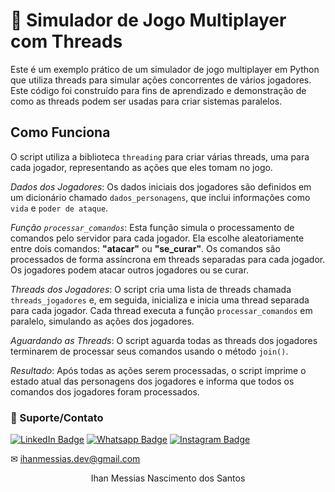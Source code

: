 # 🤖 Simulador de Jogo Multiplayer com Threads
Este é um exemplo prático de um simulador de jogo multiplayer em Python que utiliza threads para simular ações concorrentes de vários jogadores. Este código foi construído para fins de aprendizado e demonstração de como as threads podem ser usadas para criar sistemas paralelos.

## Como Funciona
O script utiliza a biblioteca `threading` para criar várias threads, uma para cada jogador, representando as ações que eles tomam no jogo.

*Dados dos Jogadores*: Os dados iniciais dos jogadores são definidos em um dicionário chamado `dados_personagens`, que inclui informações como `vida`  e `poder de ataque`.

*Função `processar_comandos`*: Esta função simula o processamento de comandos pelo servidor para cada jogador. Ela escolhe aleatoriamente entre dois comandos: **"atacar"** ou **"se_curar"**. Os comandos são processados de forma assíncrona em threads separadas para cada jogador. Os jogadores podem atacar outros jogadores ou se curar.

*Threads dos Jogadores*: O script cria uma lista de threads chamada `threads_jogadores` e, em seguida, inicializa e inicia uma thread separada para cada jogador. Cada thread executa a função `processar_comandos` em paralelo, simulando as ações dos jogadores.

*Aguardando as Threads*: O script aguarda todas as threads dos jogadores terminarem de processar seus comandos usando o método `join()`.

*Resultado*: Após todas as ações serem processadas, o script imprime o estado atual das personagens dos jogadores e informa que todos os comandos dos jogadores foram processados.

### 🤝 Suporte/Contato

[![LinkedIn Badge](https://img.shields.io/static/v1?style=for-the-badge&message=LinkedIn&color=0A66C2&logo=LinkedIn&logoColor=FFFFFF&label=)](https://www.linkedin.com/in/ihanmessias/)
[![Whatsapp Badge](https://img.shields.io/badge/WhatsApp-25D366?style=for-the-badge&logo=whatsapp&logoColor=white)](https://wa.me/61996487935)
[![Instagram Badge](https://img.shields.io/badge/Instagram-E4405F?style=for-the-badge&logo=instagram&logoColor=white)](https://www.instagram.com/devlinuxtv/)

✉ ihanmessias.dev@gmail.com

<p align="center">Ihan Messias Nascimento dos Santos</p>